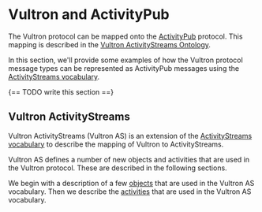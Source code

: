 # Vultron and ActivityPub

The Vultron protocol can be mapped onto the [ActivityPub](https://www.w3.org/TR/activitypub/)
protocol. This mapping is described in the
[Vultron ActivityStreams Ontology](../../reference/ontology/vultron_as.md).

In this section, we'll provide some examples of how the Vultron protocol
message types can be represented as ActivityPub messages using the
[ActivityStreams vocabulary](https://www.w3.org/TR/activitystreams-vocabulary/).

{== TODO write this section ==}

## Vultron ActivityStreams

Vultron ActivityStreams (Vultron AS) is an extension of the
[ActivityStreams vocabulary](https://www.w3.org/TR/activitystreams-vocabulary/)
to describe the mapping of Vultron to ActivityStreams.

Vultron AS defines a number of new objects and activities that are used in the
Vultron protocol. These are described in the following sections.

We begin with a description of a few [objects](objects.md) that are used in the
Vultron AS vocabulary. Then we describe the [activities](activities/index) that
are used in the Vultron AS vocabulary.
